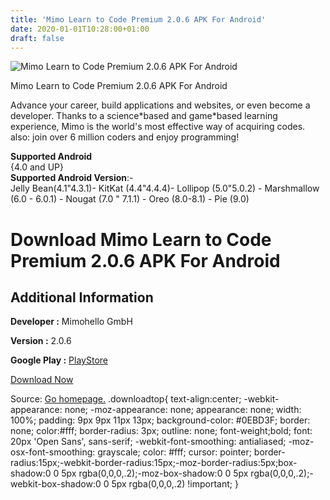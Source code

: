 ```yaml
---
title: 'Mimo Learn to Code Premium 2.0.6 APK For Android'
date: 2020-01-01T10:28:00+01:00
draft: false
---
```


![Mimo Learn to Code Premium 2.0.6 APK For Android](https://i0.wp.com/apkhome.net/wp-content/uploads/2019/11/Mimo-Learn-to-Code-Premium-2.0.6.png "Mimo Learn to Code Premium 2.0.6 APK For Android")

  

Mimo Learn to Code Premium 2.0.6 APK For Android

Advance your career, build applications and websites, or even become a developer. Thanks to a science\*based and game\*based learning experience, Mimo is the world's most effective way of acquiring codes. also: join over 6 million coders and enjoy programming!

**Supported Android**  
{4.0 and UP}  
**Supported Android Version**:-  
Jelly Bean(4.1"4.3.1)- KitKat (4.4"4.4.4)- Lollipop (5.0"5.0.2) - Marshmallow (6.0 - 6.0.1) - Nougat (7.0 " 7.1.1) - Oreo (8.0-8.1) - Pie (9.0)

Download Mimo Learn to Code Premium 2.0.6 APK For Android
=========================================================

Additional Information
----------------------

**Developer :** Mimohello GmbH

**Version :** 2.0.6

**Google Play :** [PlayStore](https://play.google.com/store/apps/details?id=com.getmimo)

  

[Download Now](https://store4app.co/post/mimo-learn-to-code-premium-2-0-6-apk-for-android_1573738536)

  
Source: [Go homepage.](https://store4app.co/post/mimo-learn-to-code-premium-2-0-6-apk-for-android_1573738536) .downloadtop{ text-align:center; -webkit-appearance: none; -moz-appearance: none; appearance: none; width: 100%; padding: 9px 9px 11px 13px; background-color: #0EBD3F; border: none; color:#fff; border-radius: 3px; outline: none; font-weight;bold; font: 20px 'Open Sans', sans-serif; -webkit-font-smoothing: antialiased; -moz-osx-font-smoothing: grayscale; color: #fff; cursor: pointer; border-radius:15px;-webkit-border-radius:15px;-moz-border-radius:5px;box-shadow:0 0 5px rgba(0,0,0,.2);-moz-box-shadow:0 0 5px rgba(0,0,0,.2);-webkit-box-shadow:0 0 5px rgba(0,0,0,.2) !important; }